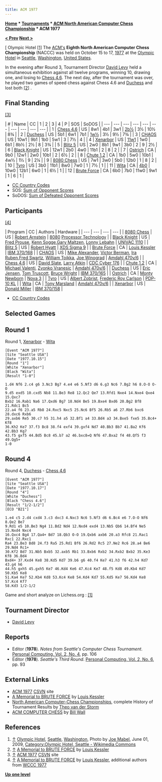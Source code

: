 ```yaml
---
title: ACM 1977
---
```

**[Home](Home "Home") * [Tournaments](Tournaments_and_Matches "Tournaments and Matches") * [ACM North American Computer Chess Championship](ACM_North_American_Computer_Chess_Championship "ACM North American Computer Chess Championship") * ACM 1977**

**[\< Prev](ACM_1976 "ACM 1976") [Next >](ACM_1978 "ACM 1978")**

\[ Olympic Hotel <a id="cite-note-1" href="#cite-ref-1">[1]</a>
The [ACM's](ACM "ACM") **Eighth North American Computer Chess Championship** (NACCC) was held on October 15 to 17, [1977](Timeline#1977 "Timeline") at the [Olympic Hotel](https://en.wikipedia.org/wiki/Fairmont_Olympic_Hotel_%28Seattle%29) in [Seattle](https://en.wikipedia.org/wiki/Seattle%2C_Washington), [Washington](https://en.wikipedia.org/wiki/Washington), [United States](https://en.wikipedia.org/wiki/United_States).

In the evening after Round 3, Tournament Director [David Levy](David_Levy "David Levy") held a simultaneous exhibition against all twelve programs, winning 10, drawing one, and losing to [Chess 4.6](</Chess_(Program)> "Chess (Program)"). The next day, after the tournament was over, he played two games of speed chess against Chess 4.6 and [Duchess](Duchess "Duchess") and lost both <a id="cite-note-2" href="#cite-ref-2">[2]</a> .

## Final Standing

<a id="cite-note-3" href="#cite-ref-3">[3]</a>

|  #
|  Name
|  CC
|  1
|  2
|  3
|  4
|  P
|  SOS
|  SoDOS
|
| --- | --- | --- | --- | --- | --- | --- | --- | --- | --- |
|  1
| [Chess 4.6](</Chess_(Program)> "Chess (Program)") |  US
|  8w1
|  4b1
|  3w1
| [2b½](ACM_1977#R4 "ACM 1977") |  3½
|  10½
|  8¾
|
|  2
| [Duchess](Duchess "Duchess") |  US
|  5b1
|  6w1
|  7b1
| [1w½](ACM_1977#R4 "ACM 1977") |  3½
|  9½
|  7¾
|
|  3
| [CHAOS](CHAOS "CHAOS") |  US
|  10w1
|  9b1
|  1b0
|  5w1
|  3
|  7½
|  4
|
|  4
| [Xenarbor](Xenarbor "Xenarbor") |  US
| [11w1](ACM_1977#R1 "ACM 1977") |  1w0
|  6b1
|  8b½
|  2½
|  8
|  3¾
|
|  5
| [Blitz 5](Blitz "Blitz") |  US
|  2w0
|  8b1
|  9w1
|  3b0
|  2
|  9
|  2½
|
|  6
| [Black Knight](Black_Knight "Black Knight") |  US
|  12w1
|  2b0
|  4w0
|  11b1
|  2
|  8
|  2
|
|  7
| [Ostrich](Ostrich "Ostrich") |  CA
|  9b0
|  12w1
|  2w0
|  10b1
|  2
|  6½
|  2
|
|  8
| [Chute 1.2](Chute "Chute") |  CA
|  1b0
|  5w0
|  10b1
|  4w½
|  1½
|  9
|  2¼
|
|  9
| [8080 Chess](8080_Chess "8080 Chess") |  US
|  7w1
|  3w0
|  5b0
|  12b0
|  1
|  8
|  2
|
|  10
| [Tyro](Tyro "Tyro") |  US
|  3b0
|  11b1
|  8w0
|  7w0
|  1
|  7½
|  1
|
|  11
| [Wita](Awit "Awit") |  CA
| [4b0](ACM_1977#R1 "ACM 1977") |  10w0
|  12b1
|  6w0
|  1
|  6½
|  1
|
|  12
| [Brute Force](</Brute_Force_(Program)> "Brute Force (Program)") |  CA
|  6b0
|  7b0
|  11w0
|  9w1
|  1
|  6
|  1
|

- [CC Country Codes](https://en.wikipedia.org/wiki/ISO_3166-1)
- SOS: [Sum of Opponent Scores](https://en.wikipedia.org/wiki/Buchholz_system)
- SoDOS: [Sum of Defeated Opponent Scores](https://en.wikipedia.org/wiki/Neustadtl_score)

## Participants

<a id="cite-note-4" href="#cite-ref-4">[4]</a>

|  Program
|  CC
|  Authors
|  Hardware
|
| --- | --- | --- | --- |
| [8080 Chess](8080_Chess "8080 Chess") |  US
| [Robert Arnstein](Robert_Arnstein "Robert Arnstein") | [8080](8080 "8080") [Processor Technology](https://en.wikipedia.org/wiki/Processor_Technology) |
| [Black Knight](Black_Knight "Black Knight") |  US
| [Fred Prouse](index.php?title=Fred_Prouse&action=edit&redlink=1 "Fred Prouse (page does not exist)"), [Kenn Sogge](index.php?title=Kenn_Sogge&action=edit&redlink=1 "Kenn Sogge (page does not exist)"),[Gary Maltzen](index.php?title=Gary_Maltzen&action=edit&redlink=1 "Gary Maltzen (page does not exist)"), [Lonny Lebahn](index.php?title=Lonny_Lebahn&action=edit&redlink=1 "Lonny Lebahn (page does not exist)") | [UNIVAC 1110](UNIVAC_1100 "UNIVAC 1100") |
| [Blitz 5](Blitz "Blitz") |  US
| [Robert Hyatt](Robert_Hyatt "Robert Hyatt") | [XDS Sigma 9](https://en.wikipedia.org/wiki/SDS_Sigma_series#32-bit_systems) |
| [Brute Force](</Brute_Force_(Program)> "Brute Force (Program)") |  CA
| [Louis Kessler](Louis_Kessler "Louis Kessler") | [IBM 370/168](IBM_370 "IBM 370") |
| [CHAOS](CHAOS "CHAOS") |  US
| [Mike Alexander](Mike_Alexander "Mike Alexander"), [Victor Berman](Victor_Berman "Victor Berman"), [Ira Ruben](Ira_Ruben "Ira Ruben"),[Fred Swartz](Fred_Swartz "Fred Swartz"), [William Toikka](William_Toikka "William Toikka"), [Joe Winograd](Joe_Winograd "Joe Winograd") | [Amdahl 470v/6](Amdahl_470 "Amdahl 470") |
| [Chess 4.6](</Chess_(Program)> "Chess (Program)") |  US
| [David Slate](David_Slate "David Slate"), [Larry Atkin](Larry_Atkin "Larry Atkin") | [CDC Cyber 176](CDC_Cyber "CDC Cyber") |
| [Chute 1.2](Chute "Chute") |  CA
| [Michael Valenti](Michael_Valenti "Michael Valenti"), [Zvonko Vranesic](Zvonko_Vranesic "Zvonko Vranesic") | [Amdahl 470v/6](Amdahl_470 "Amdahl 470") |
| [Duchess](Duchess "Duchess") |  US
| [Eric Jensen](Eric_Jensen "Eric Jensen"), [Tom Truscott](Tom_Truscott "Tom Truscott"), [Bruce Wright](Bruce_Wright "Bruce Wright") | [IBM 370/165](IBM_370 "IBM 370") |
| [Ostrich](Ostrich "Ostrich") |  CA
| [Monty Newborn](Monroe_Newborn "Monroe Newborn") | [Nova 3](Nova#3 "Nova") |
| [Tyro](Tyro "Tyro") |  US
| [Albert Zobrist](Albert_Zobrist "Albert Zobrist"), [Frederic Roy Carlson](Frederic_Roy_Carlson "Frederic Roy Carlson") | [PDP-10 KL](PDP-10 "PDP-10") |
| [Wita](Awit "Awit") |  CA
| [Tony Marsland](Tony_Marsland "Tony Marsland") | [Amdahl 470v/6](Amdahl_470 "Amdahl 470") |
| [Xenarbor](Xenarbor "Xenarbor") |  US
| [Donald Miller](index.php?title=Donald_Miller&action=edit&redlink=1 "Donald Miller (page does not exist)") | [IBM 370/158](IBM_370 "IBM 370") |

- [CC Country Codes](https://en.wikipedia.org/wiki/ISO_3166-1)

## Selected Games

## Round 1

Round 1, [Xenarbor](Xenarbor "Xenarbor") - [Wita](Awit "Awit")

```
[Event "ACM 1977"]
[Site "Seattle USA"]
[Date "1977.10.15"]
[Round "1"]
[White "Xenarbor"]
[Black "Wita"]
[Result "1-0"]

1.d4 Nf6 2.c4 g6 3.Nc3 Bg7 4.e4 e6 5.Nf3 d6 6.g3 Nc6 7.Bg2 h6 8.O-O O-O
9.d5 exd5 10.cxd5 Nb8 11.Be3 Re8 12.Qc2 Qe7 13.Rfd1 Nxe4 14.Nxe4 Qxe4 15.Qxc7
Bxb2 16.Rab1 Na6 17.Qxd6 Bg7 18.Nd4 Be5 19.Bxe4 Bxd6 20.Bg2 Bf8 21.Rdc1 Bc5
22.a4 f6 23.a5 Rb8 24.Rxc5 Nxc5 25.Nc6 Bf5 26.Rb5 a6 27.Rb6 bxc6 28.dxc6 Rxb6
29.axb6 Re5 30.c7 h5 31.h4 a5 32.Bf1 a4 33.Bd4 a3 34.Bxe5 fxe5 35.Bc4+ Kf8
36.Kh2 Ke7 37.f3 Bc8 38.f4 exf4 39.gxf4 Nd7 40.Bb3 Bb7 41.Ba2 Kf6 42.Bb3 Kg7
43.f5 gxf5 44.Bd5 Bc8 45.b7 a2 46.bxc8=Q Nf6 47.Bxa2 f4 48.Qf5 f3 49.Qg5+
1-0

```

## Round 4

Round 4, [Duchess](Duchess "Duchess") - [Chess 4.6](</Chess_(Program)> "Chess (Program)")

```
[Event "ACM 1977"]
[Site "Seattle USA"]
[Date "1977.10.17"]
[Round "4"]
[White "Duchess"]
[Black "Chess 4.6"]
[Result "1/2-1/2"]
[ECO "B21"]

1.e4 c5 2.d4 cxd4 3.c3 dxc3 4.Nxc3 Nc6 5.Nf3 d6 6.Bc4 e6 7.O-O Nf6 8.Qe2 Be7
9.Rd1 e5 10.Be3 Ng4 11.Bd2 Nd4 12.Nxd4 exd4 13.Nb5 Qb6 14.Bf4 Ne5 15.Nxd4 Nxc4
16.Qxc4 Bg4 17.Qa4+ Bd7 18.Qb3 O-O 19.Qxb6 axb6 20.a3 Rfc8 21.Rac1 Rxc1 22.Rxc1
Ra4 23.Be3 Bd8 24.f3 Ra5 25.Rd1 Bf6 26.Rd2 Rc5 27.Ne2 Rc6 28.a4 Be6 29.Nd4 Rc1+
30.Kf2 Bd7 31.Nb5 Bxb5 32.axb5 Rb1 33.Bxb6 Rxb2 34.Rxb2 Bxb2 35.Ke3 Kf8 36.Bd4
Bxd4+ 37.Kxd4 Ke8 38.Kd5 Kd7 39.b6 g6 40.f4 Ke7 41.h3 f6 42.h4 Kd7 43.g4 h6
44.h5 gxh5 45.gxh5 Ke7 46.Kd4 Ke6 47.Kc4 Ke7 48.f5 Kd8 49.Kb4 Kd7 50.Kb5 Ke8
51.Ka4 Ke7 52.Kb4 Kd8 53.Kc4 Ke8 54.Kd4 Kd7 55.Kd5 Ke7 56.Kd4 Ke8 57.Kc4 Kf7
58.Kd3 1/2-1/2

```

Game and short analyze on Lichess.org : [[1]](https://fr.lichess.org/Qy8zH410)

## Tournament Director

- [David Levy](David_Levy "David Levy")

## Reports

- Editor (**1978**). *Notes from Seattle's Computer Chess Tournament*. [Personal Computing, Vol. 2, No. 4](Personal_Computing#2_4 "Personal Computing"), pp. 106
- Editor (**1978**). *Seattle's Third Round*. [Personal Computing, Vol. 2, No. 6](Personal_Computing#2_6 "Personal Computing"), pp. 93

## External Links

- [ACM 1977](http://www.csvn.nl/index.php/historie/computer-computer/90-acm-1977) [CSVN](CSVN "CSVN") site
- [A Memorial to BRUTE FORCE](http://www.lkessler.com/brutefor.shtml) by [Louis Kessler](Louis_Kessler "Louis Kessler")
- [North American Computer-Chess Championships](http://old.csvn.nl/ncc_hist.html), complete History of Tournament Results by [Theo van der Storm](Theo_van_der_Storm "Theo van der Storm")
- [ACM COMPUTER CHESS](http://ed-thelen.org/comp-hist/ACM-ComputerChessWall.html) by [Bill Wall](index.php?title=Bill_Wall&action=edit&redlink=1 "Bill Wall (page does not exist)")

## References

1. <a id="cite-ref-1" href="#cite-note-1">↑</a> [Olympic Hotel](http://commons.wikimedia.org/wiki/File:Seattle_-_Olympic_Hotel_pano.jpg), [Seattle](https://en.wikipedia.org/wiki/Seattle%2C_Washington), [Washington](https://en.wikipedia.org/wiki/Washington), Photo by [Joe Mabel](http://commons.wikimedia.org/wiki/User:Jmabel), June 01, 2009, [Category:Olympic Hotel, Seattle - Wikimedia Commons](https://commons.wikimedia.org/wiki/Category:Olympic_Hotel,_Seattle)
1. <a id="cite-ref-2" href="#cite-note-2">↑</a> [A Memorial to BRUTE FORCE](http://www.lkessler.com/brutefor.shtml) by [Louis Kessler](Louis_Kessler "Louis Kessler")
1. <a id="cite-ref-3" href="#cite-note-3">↑</a> [ACM 1977](http://www.csvn.nl/index.php/historie/computer-computer/90-acm-1977) [CSVN](CSVN "CSVN") site
1. <a id="cite-ref-4" href="#cite-note-4">↑</a> [A Memorial to BRUTE FORCE](http://www.lkessler.com/brutefor.shtml) by [Louis Kessler](Louis_Kessler "Louis Kessler"), additional authors from [WCCC 1977](WCCC_1977 "WCCC 1977")

**[Up one level](ACM_North_American_Computer_Chess_Championship "ACM North American Computer Chess Championship")**

